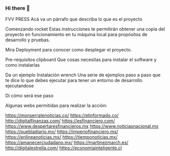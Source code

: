 ### Hi there 👋


FVV PRESS Acá va un párrafo que describa lo que es el proyecto

Comenzando rocket Estas instrucciones te permitirán obtener una copia del proyecto en funcionamiento en tu máquina local para propósitos de desarrollo y pruebas.

Mira Deployment para conocer como desplegar el proyecto.

Pre-requisitos clipboard Que cosas necesitas para instalar el software y como instalarlas

Da un ejemplo Instalación wrench Una serie de ejemplos paso a paso que te dice lo que debes ejecutar para tener un entorno de desarrollo ejecutandose

Dí cómo será ese paso

Algunas webs permitidas para realizar la acción:

https://monserratenoticias.co/ 
https://elinformado.co/
http://digitalfinanzas.com/
https://esfinanciero.com/
https://www.despertaresfinancieros.mx
https://www.noticiasnacional.mx
https://puebladiario.mx/
https://imperiofinanciero.mx/
https://enlineanoticias.mx/
https://tiemponoticias.mx/
https://amanecerciudadano.mx/
https://martinezmarch.es/
http://digitalestrella.com/
https://economiainteligente.cl



